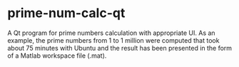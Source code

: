 # prime-num-calc-qt
A Qt program for prime numbers calculation with appropriate UI. As an example, the prime numbers from 1 to 1 million were computed that took about 75 minutes with Ubuntu and the result has been presented in the form of a Matlab workspace file (.mat).

